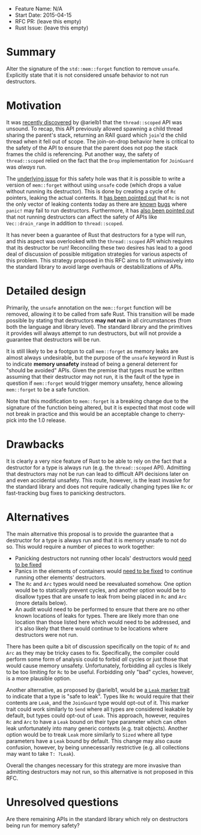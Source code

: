- Feature Name: N/A
- Start Date: 2015-04-15
- RFC PR: (leave this empty)
- Rust Issue: (leave this empty)

# Summary

Alter the signature of the `std::mem::forget` function to remove `unsafe`.
Explicitly state that it is not considered unsafe behavior to not run
destructors.

# Motivation

It was [recently discovered][scoped-bug] by @arielb1 that the `thread::scoped`
API was unsound. To recap, this API previously allowed spawning a child thread
sharing the parent's stack, returning an RAII guard which `join`'d the child
thread when it fell out of scope. The join-on-drop behavior here is critical to
the safety of the API to ensure that the parent does not pop the stack frames
the child is referencing. Put another way, the safety of `thread::scoped` relied
on the fact that the `Drop` implementation for `JoinGuard` was *always* run.

[scoped-bug]: https://github.com/rust-lang/rust/issues/24292

The [underlying issue][forget-bug] for this safety hole was that it is possible
to write a version of `mem::forget` without using `unsafe` code (which drops a
value without running its destructor). This is done by creating a cycle of `Rc`
pointers, leaking the actual contents. It [has been pointed out][dtor-comment]
that `Rc` is not the only vector of leaking contents today as there are
[known][dtor-bug1] [bugs][dtor-bug2] where `panic!` may fail to run
destructors. Furthermore, it has [also been pointed out][drain-bug] that not
running destructors can affect the safety of APIs like `Vec::drain_range` in
addition to `thread::scoped`.

[forget-bug]: https://github.com/rust-lang/rust/issues/24456
[dtor-comment]: https://github.com/rust-lang/rust/issues/24292#issuecomment-93505374
[dtor-bug1]: https://github.com/rust-lang/rust/issues/14875
[dtor-bug2]: https://github.com/rust-lang/rust/issues/16135
[drain-bug]: https://github.com/rust-lang/rust/issues/24292#issuecomment-93513451

It has never been a guarantee of Rust that destructors for a type will run, and
this aspect was overlooked with the `thread::scoped` API which requires that its
destructor be run! Reconciling these two desires has lead to a good deal of
discussion of possible mitigation strategies for various aspects of this
problem. This strategy proposed in this RFC aims to fit uninvasively into the
standard library to avoid large overhauls or destabilizations of APIs.

# Detailed design

Primarily, the `unsafe` annotation on the `mem::forget` function will be
removed, allowing it to be called from safe Rust. This transition will be made
possible by stating that destructors **may not run** in all circumstances (from
both the language and library level). The standard library and the primitives it
provides will always attempt to run destructors, but will not provide a
guarantee that destructors will be run.

It is still likely to be a footgun to call `mem::forget` as memory leaks are
almost always undesirable, but the purpose of the `unsafe` keyword in Rust is to
indicate **memory unsafety** instead of being a general deterrent for "should be
avoided" APIs. Given the premise that types must be written assuming that their
destructor may not run, it is the fault of the type in question if `mem::forget`
would trigger memory unsafety, hence allowing `mem::forget` to be a safe
function.

Note that this modification to `mem::forget` is a breaking change due to the
signature of the function being altered, but it is expected that most code will
not break in practice and this would be an acceptable change to cherry-pick into
the 1.0 release.

# Drawbacks

It is clearly a very nice feature of Rust to be able to rely on the fact that a
destructor for a type is always run (e.g. the `thread::scoped` API). Admitting
that destructors may not be run can lead to difficult API decisions later on and
even accidental unsafety. This route, however, is the least invasive for the
standard library and does not require radically changing types like `Rc` or
fast-tracking bug fixes to panicking destructors.

# Alternatives

The main alternative this proposal is to provide the guarantee that a destructor
for a type is always run and that it is memory unsafe to not do so. This would
require a number of pieces to work together:

* Panicking destructors not running other locals' destructors would [need to be
  fixed][dtor-bug1]
* Panics in the elements of containers would [need to be fixed][dtor-bug2] to
  continue running other elements' destructors.
* The `Rc` and `Arc` types would need be reevaluated somehow. One option would
  be to statically prevent cycles, and another option would be to disallow types
  that are unsafe to leak from being placed in `Rc` and `Arc` (more details
  below).
* An audit would need to be performed to ensure that there are no other known
  locations of leaks for types. There are likely more than one location than
  those listed here which would need to be addressed, and it's also likely that
  there would continue to be locations where destructors were not run.

There has been quite a bit of discussion specifically on the topic of `Rc` and
`Arc` as they may be tricky cases to fix. Specifically, the compiler could
perform some form of analysis could to forbid *all* cycles or just those that
would cause memory unsafety. Unfortunately, forbidding all cycles is likely to
be too limiting for `Rc` to be useful. Forbidding only "bad" cycles, however, is
a more plausible option.

Another alternative, as proposed by @arielb1, would be [a `Leak` marker
trait][leak] to indicate that a type is "safe to leak". Types like `Rc` would
require that their contents are `Leak`, and the `JoinGuard` type would opt-out
of it.  This marker trait could work similarly to `Send` where all types are
considered leakable by default, but types could opt-out of `Leak`. This
approach, however, requires `Rc` and `Arc` to have a `Leak` bound on their type
parameter which can often leak unfortunately into many generic contexts (e.g.
trait objects).  Another option would be to treak `Leak` more similarly to
`Sized` where all type parameters have a `Leak` bound by default. This change
may also cause confusion, however, by being unnecessarily restrictive (e.g. all
collections may want to take `T: ?Leak`).

[leak]: https://github.com/rust-lang/rust/issues/24292#issuecomment-91646130

Overall the changes necessary for this strategy are more invasive than admitting
destructors may not run, so this alternative is not proposed in this RFC.

# Unresolved questions

Are there remaining APIs in the standard library which rely on destructors being
run for memory safety?
